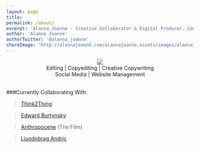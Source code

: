 ```yaml
---
layout: page
title:  
permalink: /about/
excerpt: 'Alanna Joanne - Creative Collaborator & Digital Producer. Contact me: alanna@alannajoanne.com'
author: 'Alanna Joanne'
authorTwitter: '@alanna_joanne'
shareImage: "http://alannajoanne.com/alannajoanne.assets/images/alannajoanne-shoots.jpg"
---
```


<center><a href="http://alannajoanne.com/about">
  <img src="http://alannajoanne.com/alannajoanne.assets/images/aj-creativeconsulting-logo-black-small.png">
</a></center> 

<center>Editing | Copyediting | Creative Copywriting</center>

<center>Social Media | Website Management</center>  

<br>
  
###Currently Collaborating With:

> [Think2Thing](https://twitter.com/Think2thing)  

> [Edward Burtynsky](https://twitter.com/edwardburtynsky)  

> [Anthropocene](https://twitter.com/anthropocene) (The Film)  

> [Ljuodobrag Andric](http://ljubodrag-andric.com)  



